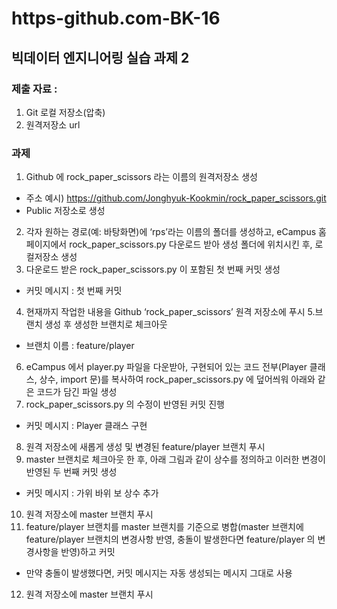 # https-github.com-BK-16
## 빅데이터 엔지니어링 실습 과제 2
### 제출 자료 : 
1. Git 로컬 저장소(압축)
2. 원격저장소 url
### 과제
1. Github 에 rock_paper_scissors 라는 이름의 원격저장소 생성
- 주소 예시) https://github.com/Jonghyuk-Kookmin/rock_paper_scissors.git
- Public 저장소로 생성
2. 각자 원하는 경로(예: 바탕화면)에 ‘rps’라는 이름의 폴더를 생성하고, eCampus 홈페이지에서
rock_paper_scissors.py 다운로드 받아 생성 폴더에 위치시킨 후, 로컬저장소 생성
3. 다운로드 받은 rock_paper_scissors.py 이 포함된 첫 번째 커밋 생성
- 커밋 메시지 : 첫 번째 커밋
4. 현재까지 작업한 내용을 Github ‘rock_paper_scissors’ 원격 저장소에 푸시
5.브랜치 생성 후 생성한 브랜치로 체크아웃
- 브랜치 이름 : feature/player
6. eCampus 에서 player.py 파일을 다운받아, 구현되어 있는 코드 전부(Player 클래스, 상수, import
문)를 복사하여 rock_paper_scissors.py 에 덮어씌워 아래와 같은 코드가 담긴 파일 생성
7. rock_paper_scissors.py 의 수정이 반영된 커밋 진행
- 커밋 메시지 : Player 클래스 구현
8. 원격 저장소에 새롭게 생성 및 변경된 feature/player 브랜치 푸시
9. master 브랜치로 체크아웃 한 후, 아래 그림과 같이 상수를 정의하고 이러한 변경이 반영된 두 번째
커밋 생성
- 커밋 메시지 : 가위 바위 보 상수 추가
10. 원격 저장소에 master 브랜치 푸시
11. feature/player 브랜치를 master 브랜치를 기준으로 병합(master 브랜치에 feature/player
브랜치의 변경사항 반영, 충돌이 발생한다면 feature/player 의 변경사항을 반영)하고 커밋
- 만약 충돌이 발생했다면, 커밋 메시지는 자동 생성되는 메시지 그대로 사용
12. 원격 저장소에 master 브랜치 푸시
